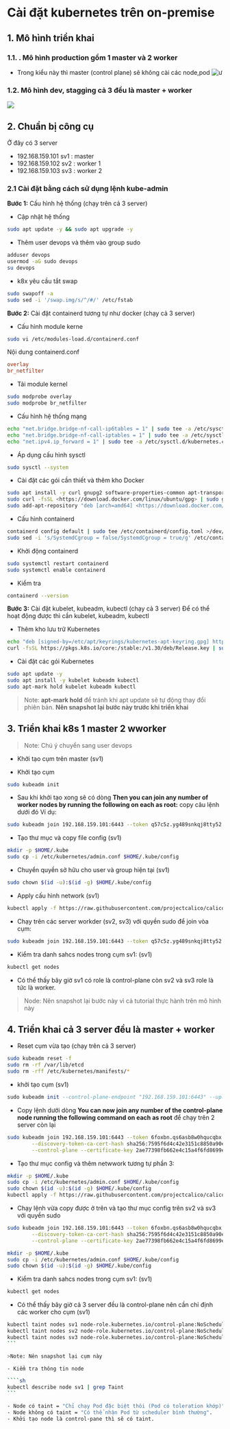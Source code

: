 # Cài đặt kubernetes trên on-premise

## 1. Mô hình triển khai

### 1.1. . Mô hình production gồm 1 master và 2 worker

- Trong kiểu này thì master (control plane) sẽ không cài các node,pod
![ư](./images/1.png)

### 1.2. Mô hình dev, stagging cả 3 đều là master + worker

![](./images/2.png)

## 2. Chuẩn bị công cụ

 Ở đây có 3 server

- 192.168.159.101 sv1 : master
- 192.168.159.102 sv2 : worker 1
- 192.168.159.103 sv3 : worker 2

### 2.1 Cài đặt bằng cách sử dụng lệnh kube-admin

**Bước 1:** Cấu hình hệ thống (chạy trên cả 3 server)

- Cập nhật hệ thống

``` sh
sudo apt update -y && sudo apt upgrade -y
```

- Thêm user devops và thêm vào group sudo

``` sh
adduser devops
usermod -aG sudo devops
su devops
```

- k8x yêu cầu tắt swap

``` sh
sudo swapoff -a
sudo sed -i '/swap.img/s/^/#/' /etc/fstab
```

**Bước 2:** Cài đặt containerd tương tự như docker (chạy cả 3 server)

- Cấu hình module kerne

``` sh
sudo vi /etc/modules-load.d/containerd.conf
```

Nội dung containerd.conf

``` containerd.conf
overlay
br_netfilter
```

- Tải module kernel

``` sh
sudo modprobe overlay
sudo modprobe br_netfilter
```

- Cấu hình hệ thống mạng

``` sh
echo "net.bridge.bridge-nf-call-ip6tables = 1" | sudo tee -a /etc/sysctl.d/kubernetes.conf
echo "net.bridge.bridge-nf-call-iptables = 1" | sudo tee -a /etc/sysctl.d/kubernetes.conf
echo "net.ipv4.ip_forward = 1" | sudo tee -a /etc/sysctl.d/kubernetes.conf
```

- Áp dụng cấu hình sysctl

``` sh
sudo sysctl --system
```

- Cài đặt các gói cần thiết và thêm kho Docker

``` sh
sudo apt install -y curl gnupg2 software-properties-common apt-transport-https ca-certificates
sudo curl -fsSL <https://download.docker.com/linux/ubuntu/gpg> | sudo gpg --dearmour -o /etc/apt/trusted.gpg.d/docker.gpg
sudo add-apt-repository "deb [arch=amd64] <https://download.docker.com/linux/ubuntu> $(lsb_release -cs) stable"
```

- Cấu hình containerd

``` sh
containerd config default | sudo tee /etc/containerd/config.toml >/dev/null 2>&1
sudo sed -i 's/SystemdCgroup = false/SystemdCgroup = true/g' /etc/containerd/config.toml
```

- Khởi động containerd

``` sh
sudo systemctl restart containerd
sudo systemctl enable containerd
```

- Kiểm tra

``` sh
containerd --version
```

**Bước 3:** Cài đặt kubelet, kubeadm, kubectl (chạy cả 3 server)
Để có thể hoạt động được thì cần kubelet, kubeadm, kubectl

- Thêm kho lưu trữ Kubernetes

``` sh
echo "deb [signed-by=/etc/apt/keyrings/kubernetes-apt-keyring.gpg] https://pkgs.k8s.io/core:/stable:/v1.30/deb/ /" | sudo tee /etc/apt/sources.list.d/kubernetes.list
curl -fsSL https://pkgs.k8s.io/core:/stable:/v1.30/deb/Release.key | sudo gpg --dearmor -o /etc/apt/keyrings/kubernetes-apt-keyring.gpg
```

- Cài đặt các gói Kubernetes

``` sh
sudo apt update -y
sudo apt install -y kubelet kubeadm kubectl
sudo apt-mark hold kubelet kubeadm kubectl
```

>Note: **apt-mark hold** để tránh khi apt update sẽ tự động thay đổi phiên bản.
 **Nên snapshot lại bước này trước khi triển khai**

## 3. Triển khai k8s 1 master 2 wworker
>
>Note: Chú ý chuyển sang user devops

- Khởi tạo cụm trên master (sv1)

- Khởi tạo cụm

``` sh
sudo kubeadm init
```

- Sau khi khởi tạo xong sẽ có dòng **Then you can join any number of worker nodes by running the following on each as root:** copy câu lệnh dưới đó Ví dụ:

``` sh
sudo kubeadm join 192.168.159.101:6443 --token q57c5z.yg489snkqj8tty52 --discovery-token-ca-cert-hash sha256:add3e0407160742b155bd27c738eb96558a2268bd3c72a1b1482c7eca8789ce4
```

- Tạo thư mục và copy file config (sv1)

``` sh
mkdir -p $HOME/.kube
sudo cp -i /etc/kubernetes/admin.conf $HOME/.kube/config
```

- Chuyển quyền sở hữu cho user và group hiện tại (sv1)

``` sh
sudo chown $(id -u):$(id -g) $HOME/.kube/config
```

- Apply cấu hình network (sv1)

``` sh
kubectl apply -f https://raw.githubusercontent.com/projectcalico/calico/v3.25.0/manifests/calico.yaml
```

- Chạy trên các server workder (sv2, sv3) với quyền sudo để join vòa cụm:

``` sh
sudo kubeadm join 192.168.159.101:6443 --token q57c5z.yg489snkqj8tty52 --discovery-token-ca-cert-hash sha256:add3e0407160742b155bd27c738eb96558a2268bd3c72a1b1482c7eca8789ce4
```

- Kiểm tra danh sahcs nodes trong cụm sv1: (sv1)

``` sh
kubectl get nodes
```

- Có thể thấy bây giờ sv1 có role là control-plane còn sv2 và sv3 role là <none> tức là worker.

>Node: Nên snapshot lại bước này vì cả tutorial thực hành trên mô hình này

## 4. Triển khai cả 3 server đều là master + worker

- Reset cụm vừa tạo (chạy trên cả 3 server)

``` sh
sudo kubeadm reset -f
sudo rm -rf /var/lib/etcd
sudo rm -rff /etc/kubernetes/manifests/*
```

- khởi tạo cụm (sv1)

``` hs
sudo kubeadm init --control-plane-endpoint "192.168.159.101:6443" --upload-certs
```

- Copy lệnh dưới dòng **You can now join any number of the control-plane node running the following command on each as root** để chạy trên 2 server còn lại

``` sh
sudo kubeadm join 192.168.159.101:6443 --token 6foxbn.qs6asb8w0hqucqbx \
        --discovery-token-ca-cert-hash sha256:7595f6d4c42e3151c8850a90e7f7234e6237c29b35d421981ce214f71e5ab9cb \
        --control-plane --certificate-key 2ae77398fb662e4c15a4f6fd8699e02e3ebc72727ff0ac938cccfd1e880bf62b
```

- Tạo thư mục config và thêm netwwork tương tự phần 3:

``` sh
mkdir -p $HOME/.kube 
sudo cp -i /etc/kubernetes/admin.conf $HOME/.kube/config 
sudo chown $(id -u):$(id -g) $HOME/.kube/config
kubectl apply -f https://raw.githubusercontent.com/projectcalico/calico/v3.25.0/manifests/calico.yaml
```

- Chạy lệnh vừa copy được ở trên và tạo thư mục config trên sv2 và sv3 với quyền sudo

``` sh
sudo kubeadm join 192.168.159.101:6443 --token 6foxbn.qs6asb8w0hqucqbx \
        --discovery-token-ca-cert-hash sha256:7595f6d4c42e3151c8850a90e7f7234e6237c29b35d421981ce214f71e5ab9cb \
        --control-plane --certificate-key 2ae77398fb662e4c15a4f6fd8699e02e3ebc72727ff0ac938cccfd1e880bf62b

mkdir -p $HOME/.kube 
sudo cp -i /etc/kubernetes/admin.conf $HOME/.kube/config 
sudo chown $(id -u):$(id -g) $HOME/.kube/config
```

- Kiểm tra danh sahcs nodes trong cụm sv1: (sv1)

``` sh
kubectl get nodes
```

- Có thể thấy bây giờ cả 3 server đều là control-plane nên cần chỉ định các worker cho cụm (sv1)

````sh
kubectl taint nodes sv1 node-role.kubernetes.io/control-plane:NoSchedule-
kubectl taint nodes sv2 node-role.kubernetes.io/control-plane:NoSchedule-
kubectl taint nodes sv3 node-role.kubernetes.io/control-plane:NoSchedule-
```

>Note: Nên snapshot lại cụm này

- Kiểm tra thông tin node

````sh
kubectl describe node sv1 | grep Taint
```

- Node có taint = "Chỉ chạy Pod đặc biệt thôi (Pod có toleration khớp)".
- Node không có taint = "Có thể nhận Pod từ scheduler bình thường".
- Khởi tạo node là control-pane thì sẽ có taint.
